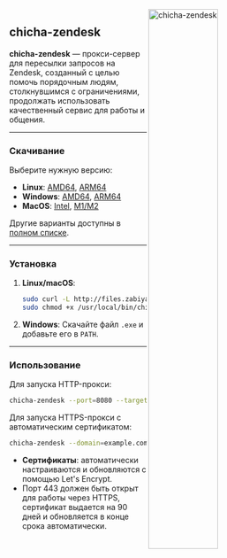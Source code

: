 <img src="https://github.com/matveynator/chicha-zendesk/blob/main/chicha-zendesk.png?raw=true" alt="chicha-zendesk" width="50%" align="right" />


## chicha-zendesk

**chicha-zendesk** — прокси-сервер для пересылки запросов на Zendesk, созданный с целью помочь порядочным людям, столкнувшимся с ограничениями, продолжать использовать качественный сервис для работы и общения.

---

### **Скачивание**

Выберите нужную версию:

- **Linux**: [AMD64](http://files.zabiyaka.net/chicha-zendesk/latest/no-gui/linux/amd64/chicha-zendesk), [ARM64](http://files.zabiyaka.net/chicha-zendesk/latest/no-gui/linux/arm64/chicha-zendesk)
- **Windows**: [AMD64](http://files.zabiyaka.net/chicha-zendesk/latest/no-gui/windows/amd64/chicha-zendesk.exe), [ARM64](http://files.zabiyaka.net/chicha-zendesk/latest/no-gui/windows/arm64/chicha-zendesk.exe)
- **MacOS**: [Intel](http://files.zabiyaka.net/chicha-zendesk/latest/no-gui/mac/amd64/chicha-zendesk), [M1/M2](http://files.zabiyaka.net/chicha-zendesk/latest/no-gui/mac/arm64/chicha-zendesk)

Другие варианты доступны в [полном списке](http://files.zabiyaka.net/chicha-zendesk/latest).

---

### **Установка**

1. **Linux/macOS**:
   ```bash
   sudo curl -L http://files.zabiyaka.net/chicha-zendesk/latest/no-gui/linux/amd64/chicha-zendesk -o /usr/local/bin/chicha-zendesk
   sudo chmod +x /usr/local/bin/chicha-zendesk
   ```

2. **Windows**: 
   Скачайте файл `.exe` и добавьте его в `PATH`.

---

### **Использование**

Для запуска HTTP-прокси:
```bash
chicha-zendesk --port=8080 --target-url=https://ovmsupport.zendesk.com
```

Для запуска HTTPS-прокси с автоматическим сертификатом:
```bash
chicha-zendesk --domain=example.com --target-url=https://ovmsupport.zendesk.com
```

- **Сертификаты**: автоматически настраиваются и обновляются с помощью Let's Encrypt.
- Порт 443 должен быть открыт для работы через HTTPS, сертификат выдается на 90 дней и обновляется в конце срока автоматически.
